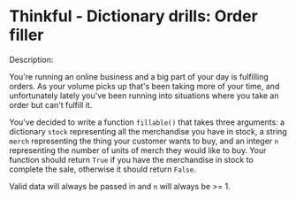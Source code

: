 # Thinkful - Dictionary drills: Order filler
Description:

You're running an online business and a big part of your day is fulfilling orders. As your volume picks up that's been taking more of your time, and unfortunately lately you've been running into situations where you take an order but can't fulfill it.

You've decided to write a function ```fillable()``` that takes three arguments: a dictionary ```stock``` representing all the merchandise you have in stock, a string ```merch``` representing the thing your customer wants to buy, and an integer ```n``` representing the number of units of merch they would like to buy. Your function should return ```True``` if you have the merchandise in stock to complete the sale, otherwise it should return ```False```.

Valid data will always be passed in and ```n``` will always be >= 1.
